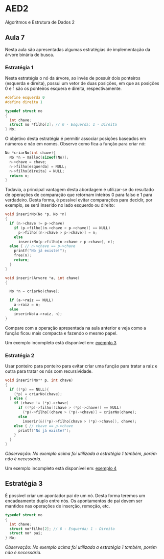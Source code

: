 
# AED2
Algoritmos e Estrutura de Dados 2

## Aula 7

Nesta aula são apresentadas algumas estratégias de implementação da árvore binária de busca.

### Estratégia 1

Nesta estratégia o nó da árvore, ao invés de possuir dois ponteiros (esquerda e direita), possui um vetor de duas posições, em que as posições 0 e 1 são os ponteiros esquera e direita, respectivamente.

```C
#define esquerda 0
#define direita 1

typedef struct no
{
  int chave;
  struct no *filho[2]; // 0 - Esquerda; 1 - Direita
} No;
```
O objetivo desta estratégia é permitir associar posições baseados em números e não em nomes. Observe como fica a função para criar nó:

```C
No *criarNo(int chave){
  No *n = malloc(sizeof(No));
  n->chave = chave;
  n->filho[esquerda] = NULL;
  n->filho[direita] = NULL;
  return n;
}
```

Todavia, a principal vantagem desta abordagem é utilizar-se do resultado de operações de comparação que retornam inteiros 0 para falso e 1 para verdadeiro. Desta forma, é possível evitar comparações para decidir, por exemplo, se será inserido no lado esquerdo ou direito:


```C
void inserirNo(No *p, No *n)
{
  if (n->chave != p->chave)
    if (p->filho[(n->chave > p->chave)] == NULL)
      p->filho[(n->chave > p->chave)] = n;
    else
      inserirNo(p->filho[n->chave > p->chave], n);
  else { // n->chave == p->chave
    printf("Nó já existe!");
    free(n);
    return;
  }
}

void inserir(Arvore *a, int chave)
{

  No *n = criarNo(chave);

  if (a->raiz == NULL)
    a->raiz = n;
  else
    inserirNo(a->raiz, n);
}
```

Compare com a operação apresentada na aula anterior e veja como a função ficou mais compacta e fazendo o mesmo papel.


Um exemplo incompleto está disponível em:
[exemplo 3](exemplo3/)

### Estratégia 2

Usar ponteiro para ponteiro para evitar criar uma função para tratar a raiz e outra para tratar os nós com recursividade.

```C
void inserir(No** p, int chave)
{
  if ((*p) == NULL){
    (*p) = criarNo(chave);
  } else {
    if (chave != (*p)->chave)
      if ((*p)->filho[(chave > (*p)->chave)] == NULL)
        (*p)->filho[(chave > (*p)->chave)] = criarNo(chave);
      else
        inserir(&((*p)->filho[chave > (*p)->chave]), chave);
    else { // chave == p->chave
      printf("Nó já existe!");
    }
  }
}
```
_Observação: No exemplo acima foi utilizada a estratégia 1 também, porém não é necessária._

Um exemplo incompleto está disponível em:
[exemplo 4](exemplo4/)

## Estratégia 3

É possível criar um apontador pai de um nó. Desta forma teremos um encadeamento duplo entre nós. Os apontamentos de pai devem ser mantidos nas operações de inserção, remoção, etc.


```C
typedef struct no
{
  int chave;
  struct no*filho[2]; // 0 - Esquerda; 1 - Direita
  struct no* pai;
} No;
```
_Observação: No exemplo acima foi utilizada a estratégia 1 também, porém não é necessária._

